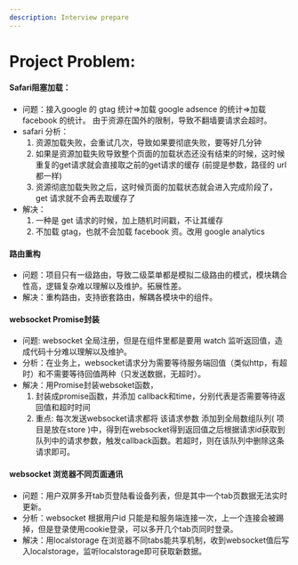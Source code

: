 ```yaml
---
description: Interview prepare
---
```


# Project Problem:

#### Safari阻塞加载：

* 问题：接入google 的 gtag 统计=&gt;加载 google adsence 的统计=&gt;加载 facebook 的统计。 由于资源在国外的限制，导致不翻墙要请求会超时。
* safari 分析：
  1. 资源加载失败，会重试几次，导致如果要彻底失败，要等好几分钟
  2. 如果是资源加载失败导致整个页面的加载状态还没有结束的时候，这时候重复的get请求就会直接取之前的get请求的缓存 \(前提是参数，路径的 url 都一样\)
  3. 资源彻底加载失败之后，这时候页面的加载状态就会进入完成阶段了， get 请求就不会再去取缓存了
* 解决：
  1. 一种是 get 请求的时候，加上随机时间戳，不让其缓存
  2. 不加载 gtag，也就不会加载 facebook 资。改用 google analytics

#### 路由重构

* 问题：项目只有一级路由，导致二级菜单都是模拟二级路由的模式，模块耦合性高，逻辑复杂难以理解以及维护。拓展性差。
* 解决：重构路由，支持嵌套路由，解耦各模块中的组件。

#### websocket Promise封装

* 问题: websocket 全局注册，但是在组件里都是要用 watch 监听返回值，造成代码十分难以理解以及维护。
* 分析：在业务上，websocket请求分为需要等待服务端回值（类似http，有超时）和不需要等待回值两种（只发送数据，无超时）。
* 解决：用Promise封装websoket函数，
  1. 封装成promise函数，并添加 callback和time，分别代表是否需要等待返回值和超时时间
  2. 重点: 每次发送websocket请求都将 该请求参数 添加到全局数组队列\( 项目是放在store \)中，得到在websocket得到返回值之后根据请求id获取到队列中的请求参数，触发callback函数。若超时，则在该队列中删除这条请求即可。

#### websocket 浏览器不同页面通讯

* 问题：用户双屏多开tab页登陆看设备列表，但是其中一个tab页数据无法实时更新。
* 分析：websocket 根据用户id 只能是和服务端连接一次，上一个连接会被踢掉，但是登录使用cookie登录，可以多开几个tab页同时登录。
* 解决：用localstorage 在浏览器不同tabs能共享机制，收到websocket值后写入localstorage，监听localstorage即可获取新数据。

